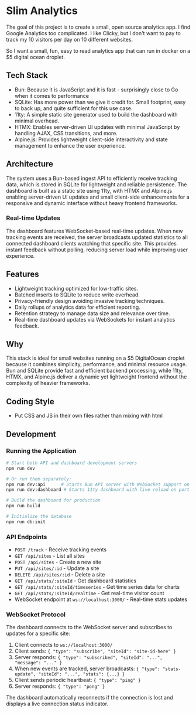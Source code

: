 # Slim Analytics

The goal of this project is to create a small, open source analytics app. I find Google Analytics too complicated. I like Clicky, but I don't want to pay to track my 10 visitors per day on 10 different websites.

So I want a small, fun, easy to read analytics app that can run in docker on a $5 digital ocean droplet.

## Tech Stack

- Bun: Because it is JavaScript and it is fast - surprisingly close to Go when it comes to performance
- SQLite: Has more power than we give it credit for. Small footprint, easy to back up, and quite sufficient for this use case.
- 11ty: A simple static site generator used to build the dashboard with minimal overhead.
- HTMX: Enables server-driven UI updates with minimal JavaScript by handling AJAX, CSS transitions, and more.
- Alpine.js: Provides lightweight client-side interactivity and state management to enhance the user experience.

## Architecture

The system uses a Bun-based ingest API to efficiently receive tracking data, which is stored in SQLite for lightweight and reliable persistence. The dashboard is built as a static site using 11ty, with HTMX and Alpine.js enabling server-driven UI updates and small client-side enhancements for a responsive and dynamic interface without heavy frontend frameworks.

### Real-time Updates
The dashboard features WebSocket-based real-time updates. When new tracking events are received, the server broadcasts updated statistics to all connected dashboard clients watching that specific site. This provides instant feedback without polling, reducing server load while improving user experience.

## Features

- Lightweight tracking optimized for low-traffic sites.
- Batched inserts to SQLite to reduce write overhead.
- Privacy-friendly design avoiding invasive tracking techniques.
- Daily rollups of analytics data for efficient reporting.
- Retention strategy to manage data size and relevance over time.
- Real-time dashboard updates via WebSockets for instant analytics feedback.

## Why

This stack is ideal for small websites running on a $5 DigitalOcean droplet because it combines simplicity, performance, and minimal resource usage. Bun and SQLite provide fast and efficient backend processing, while 11ty, HTMX, and Alpine.js deliver a dynamic yet lightweight frontend without the complexity of heavier frameworks.

## Coding Style

- Put CSS and JS in their own files rather than mixing with html

## Development

### Running the Application

```bash
# Start both API and dashboard development servers
npm run dev

# Or run them separately:
npm run dev:api      # Starts Bun API server with WebSocket support on port 3000
npm run dev:dashboard # Starts 11ty dashboard with live reload on port 8080

# Build the dashboard for production
npm run build

# Initialize the database
npm run db:init
```

### API Endpoints

- `POST /track` - Receive tracking events
- `GET /api/sites` - List all sites
- `POST /api/sites` - Create a new site
- `PUT /api/sites/:id` - Update a site
- `DELETE /api/sites/:id` - Delete a site
- `GET /api/stats/:siteId` - Get dashboard statistics
- `GET /api/stats/:siteId/timeseries` - Get time series data for charts
- `GET /api/stats/:siteId/realtime` - Get real-time visitor count
- WebSocket endpoint at `ws://localhost:3000/` - Real-time stats updates

### WebSocket Protocol

The dashboard connects to the WebSocket server and subscribes to updates for a specific site:

1. Client connects to `ws://localhost:3000/`
2. Client sends: `{ "type": "subscribe", "siteId": "site-id-here" }`
3. Server responds: `{ "type": "subscribed", "siteId": "...", "message": "..." }`
4. When new events are tracked, server broadcasts: `{ "type": "stats-update", "siteId": "...", "stats": {...} }`
5. Client sends periodic heartbeat: `{ "type": "ping" }`
6. Server responds: `{ "type": "pong" }`

The dashboard automatically reconnects if the connection is lost and displays a live connection status indicator.
